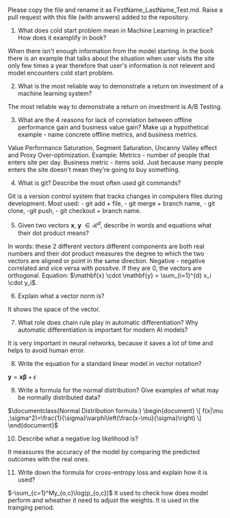 Please copy the file and rename it as FirstName_LastName_Test.md. Raise a pull request with this file (with answers) added to the repository. 

1. What does cold start problem mean in Machine Learning in practice? How does it examplify in book?

When there isn't enough information from the model starting. In the book there is an example that talks about the situation when user visits the site only few times a year therefore that user's information is not relevent and model encounters cold start problem.

2. What is the most reliable way to demonstrate a return on investment of a machine learning system?

The most reliable way to demonstrate a return on investment is A/B Testing.

3. What are the 4 reasons for lack of correlation between offline performance gain and business value gain? Make up a hypothetical example - name concrete offline metrics, and business metrics. 

Value Performance Saturation, Segment Saturation, Uncanny Valley effect and Proxy Over-optimization.
Example:
Metrics - number of people that enters site per day.
Business metric - items sold.
Just because many people enters the site doesn't mean they're going to buy something.

4. What is git? Describe the most often used git commands?

Git is a version control system that tracks changes in computers files during development.
Most used: - git add + file, - git merge + branch name, - git clone, -git push, - git checkout + branch name.


5. Given two vectors $\mathbf{x}$, $\mathbf{y}$ $\in \mathcal{R}^{d}$, describe in words and equations what their dot product means?

In words: these 2 different vectors different components are both real numbers and their dot product measures the degree to which the two vectors are aligned or point in the same direction. Negative  - negative correlated and vice versa with possitve. If they are 0, the vectors are orthogonal.
Equation: $\mathbf{x} \cdot \mathbf{y} = \sum_{i=1}^{d} x_i \cdot y_i$.

6. Explain what a vector norm is?

It shows the space of the vector.

7. What role does chain rule play in automatic differentiation? Why automatic differentiation is important for modern AI
models?

It is very important in neural networks, because it saves a lot of time and helps to avoid human error.

8. Write the equation for a standard linear model in vector notation?

$\mathbf{y} = \mathbf{x}\mathbf{\beta} + \epsilon$

9. Write a formula for the normal distribution? Give examples of what may be normally distributed data?

$\documentclass{Normal Distribution formula:}
\begin{document}
\[ f(x|\mu ,\sigma^2)=\frac{1}{\sigma}\varphi\left(\frac{x-\mu}{\sigma}\right) \]
\end{document}$

10. Describe what a negative log likelihood is?

It meassures the accuracy of the model by comparing the predicted outcomes with the real ones.

11. Write down the formula for cross-entropy loss and explain how it is used?

$-\sum_{c=1}^My_{o,c}\log(p_{o,c})$
It used to check how does model perform and wheather it need to adjust the weights. It is used in the trainging period.